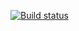 [![Build status](https://ci.appveyor.com/api/projects/status/pwiokp4itpxhc6oj?svg=true)](https://ci.appveyor.com/project/lterentyeva/dz-api-fvsjd)
